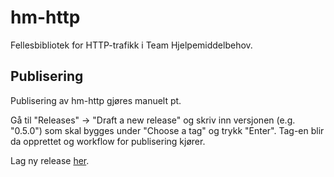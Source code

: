 # hm-http

Fellesbibliotek for HTTP-trafikk i Team Hjelpemiddelbehov.

## Publisering

Publisering av hm-http gjøres manuelt pt.

Gå til "Releases" -> "Draft a new release" og skriv inn versjonen (e.g. "0.5.0") som skal bygges under "Choose a tag" og
trykk "Enter". Tag-en blir da opprettet og workflow for publisering kjører.

Lag ny release [her](https://github.com/navikt/hm-http/releases/new).
